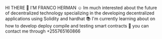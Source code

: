 
<!---
francoHerman/francoHerman is a ✨ special ✨ repository because its `README.md` (this file) appears on your GitHub profile.
You can click the Preview link to take a look at your changes.
--->
HI THERE 👋 I'M FRANCO HERMAN
☺️ Im much interested about the future of decentralized technology specializing in the developing decentralized applications using Solidity and hardhat
📚 I'm currently learning about on how to develop deploy compile and testing smart contracts
📲 you can contact me through +255765160866
